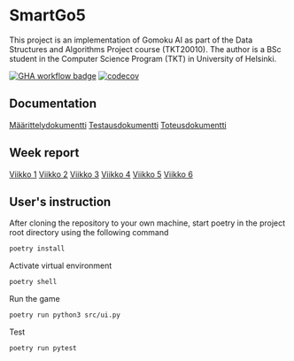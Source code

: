# SmartGo5
This project is an implementation of Gomoku AI as part of the Data Structures and Algorithms Project course (TKT20010). The author is a BSc student in the Computer Science Program (TKT) in University of Helsinki.

[![GHA workflow badge](https://github.com/imsyc75/SmartGo5/workflows/CI/badge.svg)](https://github.com/imsyc75/SmartGo5/workflows/CI/badge.svg)
[![codecov](https://codecov.io/gh/imsyc75/SmartGo5/graph/badge.svg?token=7Z7JGE8W6I)](https://codecov.io/gh/imsyc75/SmartGo5)

## Documentation
[Määrittelydokumentti](docs/maarittelydokumentti.md)
[Testausdokumentti](docs/testausdokumentti.md)
[Toteusdokumentti](docs/toteu6dokumentti.md)

## Week report
[Viikko 1](docs/viikkoraportit/viikko1.md)
[Viikko 2](docs/viikkoraportit/viikko2.md)
[Viikko 3](docs/viikkoraportit/viikko3.md)
[Viikko 4](docs/viikkoraportit/viikko4.md)
[Viikko 5](docs/viikkoraportit/viikko5.md)
[Viikko 6](docs/viikkoraportit/viikko6.md)

## User's instruction
After cloning the repository to your own machine, start poetry in the project root directory using the following command

```bash
poetry install
```

Activate virtual environment
```bash
poetry shell
```

Run the game
```bash
poetry run python3 src/ui.py
```

Test
```bash
poetry run pytest
```